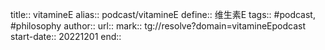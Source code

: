 title:: vitamineE
alias:: podcast/vitamineE
define:: 维生素E 
tags:: #podcast, #philosophy 
author:: 
url:: 
mark:: tg://resolve?domain=vitamineEpodcast
start-date:: 20221201
end::
